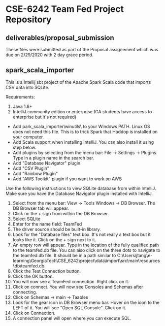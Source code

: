 # CSE-6242 Team Fed Project Repository

deliverables/proposal_submission
--------------------
These files were submitted as part of the Proposal assignement which was due on 2/29/2020 with 2 day grace period.

spark_scala_importer 
---------------------
This is a Intellij sbt project of the Apache Spark Scala code that imports CSV data into SQLite.  

Requirements:
1. Java 1.8+
2. IntelliJ community edition or enterprise (GA students have access to enterprise but it's not required)
  * Add park_scala_importer\winutils\ to your Windows PATH. Linux OS does not need this file. This is to trick Spark that Haddop is installed on your computer.
  * Add Scala support when installing IntelliJ. You can also install it using step below.
  * Add plugins by selecting from the menu bar: File -> Settings -> Plugins. Type in a plugin name in the search bar.
  * Add "Database Navigator" plugin
  * Add "CSV Plugin"
  * Add "Rainbow Plugin"
  * Add "AWS Toolkit" plugin if you want to work on AWS
  
  
Use the following instructions to view SQLite database from within IntelliJ. Make sure you have the Database Navigator plugin installed with IntelliJ.

1. Select from the menu bar: View -> Tools Windows -> DB Browser. The DB Browser tab will appear.
2. Click on the + sign from within the DB Browser.
3. Select SQLite
4. Enter for the name field: TeamFed
5. The driver source should be built-in library.
6. Look for the "Database files" text box. It's not really a text box but it looks like it. Click on the + sign next to it.
7. An empty row will appear. Type in the location of the fully qualified path to the teamfed.db file. You can also click on the three dots to navigate to the teamfed.db file. It should be in a path similar to C:\Users\jtang\e-learning\GeorgiaTech\CSE_6242\project\data\import\src\main\resources\db\teamfed.db
8. Click the Test Connection button. 
9. Click the OK button. 
10. You will now see a TeamFed connection. Right click on it.
11. Click on connect. You will now see Consoles and Schemas after connecting.
12. Click on Schemas -> main -> Taables
13. Look for the gear icon in DB Browser menu bar. Hover on the icon to the LEFT of it. You will see "Open SQL Console". Click on it.
15. Click on Connection.
16. A connection panel will open where you can execute SQL.
  
  

